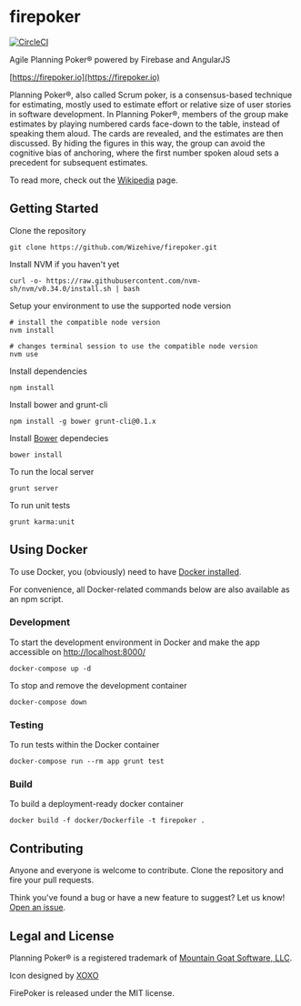 # firepoker

[![CircleCI](https://circleci.com/gh/Wizehive/firepoker.svg?style=svg)](https://circleci.com/gh/Wizehive/firepoker)

Agile Planning Poker® powered by Firebase and AngularJS

[https://firepoker.io](https://firepoker.io)

Planning Poker®, also called Scrum poker, is a consensus-based technique for estimating, mostly used to estimate effort or relative size of user stories in software development. In Planning Poker®, members of the group make estimates by playing numbered cards face-down to the table, instead of speaking them aloud. The cards are revealed, and the estimates are then discussed. By hiding the figures in this way, the group can avoid the cognitive bias of anchoring, where the first number spoken aloud sets a precedent for subsequent estimates.

To read more, check out the [Wikipedia](https://en.wikipedia.org/wiki/Planning_poker) page.

## Getting Started

Clone the repository

```
git clone https://github.com/Wizehive/firepoker.git
```

Install NVM if you haven't yet

```
curl -o- https://raw.githubusercontent.com/nvm-sh/nvm/v0.34.0/install.sh | bash
```

Setup your environment to use the supported node version

```
# install the compatible node version
nvm install

# changes terminal session to use the compatible node version
nvm use
```

Install dependencies

```
npm install
```

Install bower and grunt-cli

```
npm install -g bower grunt-cli@0.1.x
```

Install [Bower](https://github.com/bower/bower) dependecies

```
bower install
```

To run the local server

```
grunt server
```

To run unit tests

```
grunt karma:unit
```

## Using Docker

To use Docker, you (obviously) need to have [Docker installed](https://www.docker.com/get-started).

For convenience, all Docker-related commands below are also available as an npm script.

### Development

To start the development environment in Docker and make the app accessible on [http://localhost:8000/](http://localhost:8000/)

```
docker-compose up -d
```

To stop and remove the development container

```
docker-compose down
```

### Testing

To run tests within the Docker container

```
docker-compose run --rm app grunt test
```

### Build

To build a deployment-ready docker container

```
docker build -f docker/Dockerfile -t firepoker .
```

## Contributing

Anyone and everyone is welcome to contribute. Clone the repository and fire your pull requests.

Think you've found a bug or have a new feature to suggest? Let us know! [Open an issue](https://github.com/Wizehive/firepoker/issues).

## Legal and License

Planning Poker® is a registered trademark of [Mountain Goat Software, LLC](https://www.mountaingoatsoftware.com/).

Icon designed by [XOXO](https://thenounproject.com/xoxo/)

FirePoker is released under the MIT license.

